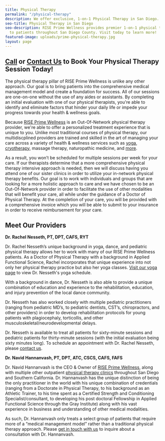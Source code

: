 ```yaml
---
title: Physical Therapy
permalink: "/physical-therapy"
description: We offer exclusive, 1-on-1 Physical Therapy in San Diego.
seo-title: Physical Therapy in San Diego
seo-description: RISE Prime Wellness provides premier 1-on-1 physical therapy treatment
  to patients throughout San Diego County. Visit today to learn more!
featured-image: uploads/prime-physical-therapy.jpg
layout: page
---
```


## [Call](tel:1-858-314-9610) or [Contact Us](#contact) to Book Your Physical Therapy Session Today!

The physical therapy pillar of RISE Prime Wellness is unlike any other approach. Our goal is to bring patients into the comprehensive medical management model and create a foundation for success. All of our sessions are one-on-one without the use of any aides or assistants. By completing an initial evaluation with one of our physical therapists, you're able to identify and eliminate factors that hinder your daily life or impede your progress towards your health & wellness goals.

Because [RISE Prime Wellness](/) is an Out-Of-Network physical therapy provider, we're able to offer a personalized treatment experience that is unique to you. Unlike most traditional courses of physical therapy, our multidiscplined providers are trained and skilled in the art of managing your care across a variety of health & wellness services such as [yoga](/yoga), [cryotherapy](/cryotherapy), massage therapy, naturopathic medicine, and [more](/other-services).

As a result, you won’t be scheduled for multiple sessions per week for your care. If our therapists determine that a more comprehensive physical therapy intensive approach is needed, then we will discuss having you attend one of our sister clinics in order to utilize your in-network physical therapy benefits. Our goal is to work with individuals and groups that are looking for a more holistic approach to care and we have chosen to be an Out-Of-Network provider in order to facilitate the use of other modalities that will benefit your care, all while under the guidance of a Doctor of Physical Therapy. At the completion of your care, you will be provided with a comprehensive invoice which you will be able to submit to your insurance in order to receive reimbursement for your care.

## Meet Our Providers

**Dr. Rachel Nesseth, PT, DPT, CAFS, RYT**

Dr. Rachel Nesseth’s unique background in yoga, dance, and pediatric physical therapy allows her to work with many of our RISE Prime Wellness patients. As a Doctor of Physical Therapy with a background in Applied Functional Science, Rachel incorporates that unique experience into not only her physical therapy practice but also her yoga classes. [Visit our yoga page](/yoga) to view Dr. Nesseth's yoga schedule.

With a background in dance, Dr. Nesseth is also able to provide a unique combination of education and experience to the rehabilitation, education, and injury prevention of the local dance community.

Dr. Nesseth has also worked closely with multiple pediatric practitioners (ranging from pediatric MD’s, to pediatric dentists, CST’s, chiropractors, and other providers) in order to develop rehabilitation protocols for young patients with plagiocephaly, torticollis, and other musculoskeletal/neurodevelopmental delays.

Dr. Nesseth is available to treat all patients for sixty-minute sessions and pediatric patients for thirty-minute sessions (with the initial evaluation being sixty minutes long). To schedule an appointment with Dr. Rachel Nesseth, please [contact us](#contact).

**Dr. Navid Hannanvash, PT, DPT, ATC, CSCS, CAFS, FAFS**

Dr. Navid Hannanvash is the CEO & Owner of [RISE Prime Wellness](/), along with multiple other outpatient [physical therapy clinics](https://www.risephysicaltherapy.com) throughout San Diego and Southern California. Dr. Hannanvash has the unique distinction of being the only practitioner in the world with his unique combination of credentials (ranging from a Doctorate in Physical Therapy, to his background as an Athletic Trainer, to his time spent as a Certified Strength and Conditioning Specialist/consultant, to developing his post doctoral Fellowship in Applied Functional Science through the Gray Institute) along with his vast experience in business and understanding of other medical modalities.

As such, Dr. Hannanvash only treats a select group of patients that require more of a “medical management model” rather than a traditional physical therapy approach. Please [get in touch with us](#contact) to inquire about a consultation with Dr. Hannanvash.
